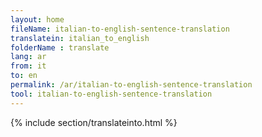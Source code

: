 ```yaml
---
layout: home
fileName: italian-to-english-sentence-translation
translatein: italian_to_english
folderName : translate
lang: ar
from: it
to: en
permalink: /ar/italian-to-english-sentence-translation
tool: italian-to-english-sentence-translation
---
```

{% include section/translateinto.html %}